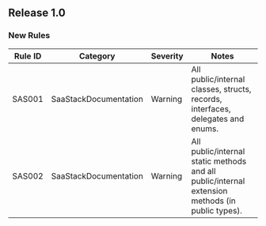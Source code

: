 ## Release 1.0

### New Rules

 Rule ID | Category              | Severity | Notes                                                                                           
---------|-----------------------|----------|-------------------------------------------------------------------------------------------------
 SAS001  | SaaStackDocumentation | Warning  | All public/internal classes, structs, records, interfaces, delegates and enums.                 
 SAS002  | SaaStackDocumentation | Warning  | All public/internal static methods and all public/internal extension methods (in public types). 